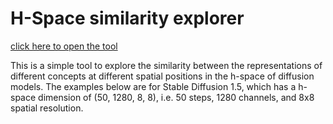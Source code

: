 # H-Space similarity explorer

[click here to open the tool](https://todo)

This is a simple tool to explore the similarity between the representations of different concepts at different spatial positions in the h-space of diffusion models. The examples below are for Stable Diffusion 1.5, which has a h-space dimension of (50, 1280, 8, 8), i.e. 50 steps, 1280 channels, and 8x8 spatial resolution.
